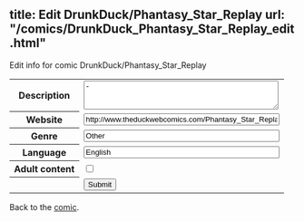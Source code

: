 title: Edit DrunkDuck/Phantasy_Star_Replay
url: "/comics/DrunkDuck_Phantasy_Star_Replay_edit.html"
---
Edit info for comic DrunkDuck/Phantasy_Star_Replay

<form name="comic" action="http://gaepostmail.appspot.com/comic/" method="post">
<table class="comicinfo">
<tr>
<th>Description</th><td><textarea name="description" cols="40" rows="3">-</textarea></td>
</tr>
<tr>
<th>Website</th><td><input type="text" name="url" value="http://www.theduckwebcomics.com/Phantasy_Star_Replay/" size="40"/></td>
</tr>
<tr>
<th>Genre</th><td><input type="text" name="genre" value="Other" size="40"/></td>
</tr>
<tr>
<th>Language</th><td><input type="text" name="language" value="English" size="40"/></td>
</tr>
<tr>
<th>Adult content</th><td><input type="checkbox" name="adult" value="adult" /></td>
</tr>
<tr>
<th></th><td>
<input type="hidden" name="comic" value="DrunkDuck_Phantasy_Star_Replay" />
<input type="submit" name="submit" value="Submit" />
</td>
</tr>
</table>
</form>

Back to the [comic](DrunkDuck_Phantasy_Star_Replay.html).
